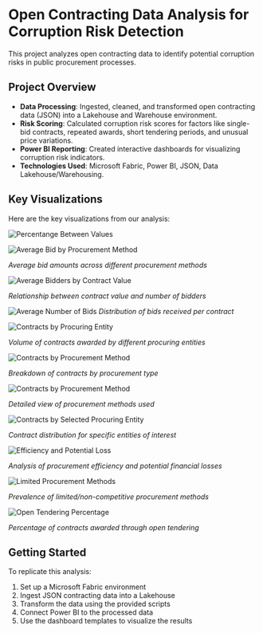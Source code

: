 # Open Contracting Data Analysis for Corruption Risk Detection

This project analyzes open contracting data to identify potential corruption risks in public procurement processes.

## Project Overview

- **Data Processing**: Ingested, cleaned, and transformed open contracting data (JSON) into a Lakehouse and Warehouse environment.
- **Risk Scoring**: Calculated corruption risk scores for factors like single-bid contracts, repeated awards, short tendering periods, and unusual price variations.
- **Power BI Reporting**: Created interactive dashboards for visualizing corruption risk indicators.
- **Technologies Used**: Microsoft Fabric, Power BI, JSON, Data Lakehouse/Warehousing.

## Key Visualizations

Here are the key visualizations from our analysis:

![Percentange Between Values](percentangebetweenvalues.jpg)

![Average Bid by Procurement Method](AverageBidByProcurement.jpg)

*Average bid amounts across different procurement methods*

![Average Bidders by Contract Value](AverageBiddersByContractValue.jpg)

*Relationship between contract value and number of bidders*

![Average Number of Bids](AverageNumberOfBids.jpg)
*Distribution of bids received per contract*

![Contracts by Procuring Entity](ContractByProcuringEntity.jpg)

*Volume of contracts awarded by different procuring entities*

![Contracts by Procurement Method](ContractsByProcurement.jpg)

*Breakdown of contracts by procurement type*

![Contracts by Procurement Method](ContractsByProcurementMethod.jpg)

*Detailed view of procurement methods used*

![Contracts by Selected Procuring Entity](ContractsByProcuringSelectedEntity.jpg)

*Contract distribution for specific entities of interest*

![Efficiency and Potential Loss](EfficiencyAndPotentialLoss.jpg)

*Analysis of procurement efficiency and potential financial losses*

![Limited Procurement Methods](LimitedNumberOfProcurementMethods.jpg)

*Prevalence of limited/non-competitive procurement methods*

![Open Tendering Percentage](OpenTenderingPercentage.jpg)

*Percentage of contracts awarded through open tendering*

## Getting Started

To replicate this analysis:
1. Set up a Microsoft Fabric environment
2. Ingest JSON contracting data into a Lakehouse
3. Transform the data using the provided scripts
4. Connect Power BI to the processed data
5. Use the dashboard templates to visualize the results
